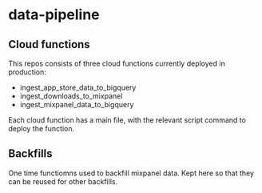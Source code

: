 # data-pipeline

## Cloud functions
This repos consists of three cloud functions currently deployed in production:
* ingest_app_store_data_to_bigquery
* ingest_downloads_to_mixpanel
* ingest_mixpanel_data_to_bigquery

Each cloud function has a main file, with the relevant script command to deploy the function.

## Backfills
One time functiomns used to backfill mixpanel data. Kept here so that they can be reused for other backfills.